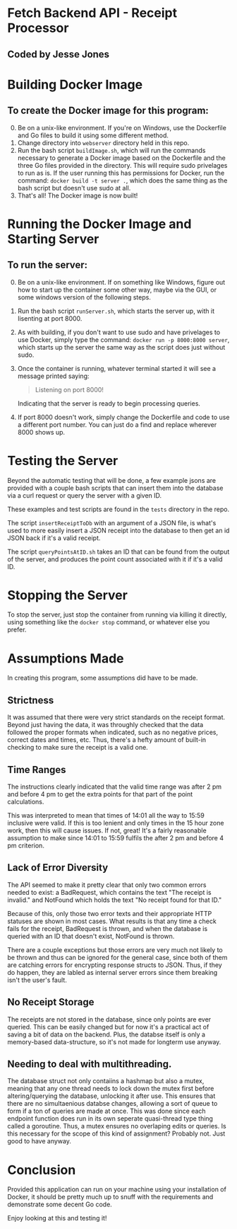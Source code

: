 # Fetch Backend API - Receipt Processor
## Coded by Jesse Jones

# Building Docker Image
## To create the Docker image for this program:

 0. Be on a unix-like environment. If you're on Windows, use the Dockerfile 
    and Go files to build it using some different method.
 1. Change directory into `webserver` directory held in this repo.
 2. Run the bash script `buildImage.sh`, which will run the commands necessary 
    to generate a Docker image based on the Dockerfile and the three Go files provided in the directory.
    This will require sudo privelages to run as is. If the user running this has permissions for Docker,
    run the command: `docker build -t server .`, which does the same thing as the bash script but doesn't
    use sudo at all. 
 3. That's all! The Docker image is now built!

# Running the Docker Image and Starting Server
## To run the server:
 
 0. Be on a unix-like environment. If on something like Windows, 
    figure out how to start up the container some other way, maybe via the GUI, 
    or some windows version of the following steps.
 1. Run the bash script `runServer.sh`, which starts the server up, with it lisenting at port 8000.
 2. As with building, if you don't want to use sudo and have privelages to use Docker, 
    simply type the command: `docker run -p 8000:8000 server`, which starts up the server the same way
    as the script does just without sudo.
 3. Once the container is running, whatever terminal started it will see a message printed saying:
    > Listening on port 8000!
    
    Indicating that the server is ready to begin processing queries.
 4. If port 8000 doesn't work, simply change the Dockerfile and code to use a different port number.
    You can just do a find and replace wherever 8000 shows up.

# Testing the Server
Beyond the automatic testing that will be done, a few example jsons are provided with
a couple bash scripts that can insert them into the database via a curl request or
query the server with a given ID.

These examples and test scripts are found in the `tests` directory in the repo. 

The script `insertReceiptToDb` with an argument of a JSON file, is what's used
to more easily insert a JSON receipt into the database to then get an id
JSON back if it's a valid receipt.

The script `queryPointsAtID.sh` takes an ID that can be found from the output
of the server, and produces the point count associated with it if it's a valid ID.

# Stopping the Server
To stop the server, just stop the container from running via killing it directly, 
using something like the `docker stop` command, or whatever else you prefer.

# Assumptions Made
In creating this program, some assumptions did have to be made.

## Strictness
It was assumed that there were very strict standards on the receipt format.
Beyond just having the data, it was throughly checked that the data followed
the proper formats when indicated, such as no negative prices, correct dates and times,
etc. Thus, there's a hefty amount of built-in checking to make sure the receipt is
a valid one. 

## Time Ranges
The instructions clearly indicated that the valid time range was after 2 pm and before 4 pm 
to get the extra points for that part of the point calculations. 

This was interpreted to mean that times of 14:01 all the way to 15:59 inclusive were valid.
If this is too lenient and only times in the 15 hour zone work, then this will cause issues.
If not, great! It's a fairly reasonable assumption to make since 14:01 to 15:59 fulfils the
after 2 pm and before 4 pm criterion.

## Lack of Error Diversity
The API seemed to make it pretty clear that only two common errors needed to exist:
a BadRequest, which contains the text "The receipt is invalid." and 
NotFound which holds the text "No receipt found for that ID."

Because of this, only those two error texts and their appropriate HTTP statuses are shown
in most cases. What results is that any time a check fails for the receipt, BadRequest is thrown,
and when the database is queried with an ID that doesn't exist, NotFound is thrown.

There are a couple exceptions but those errors are very much 
not likely to be thrown and thus can be ignored for the general case, since both of them 
are catching errors for encrypting response structs to JSON. Thus, if they do happen,
they are labled as internal server errors since them breaking isn't the user's fault. 

## No Receipt Storage
The receipts are not stored in the database, since only points are ever queried. 
This can be easily changed but for now it's a practical act of saving a bit of 
data on the backend. Plus, the databse itself is only a memory-based data-structure,
so it's not made for longterm use anyway.

## Needing to deal with multithreading.
The database struct not only contaiins a hashmap but also a mutex, meaning that 
any one thread needs to lock down the mutex first before altering/querying the database,
unlocking it after use. This ensures that there are no simultaenious databse changes, allowing
a sort of queue to form if a ton of queries are made at once. This was done since each endpoint 
function does run in its own seperate quasi-thread type thing called a goroutine. Thus, a mutex
ensures no overlaping edits or queries. Is this necessary for the scope of this kind of assignment?
Probably not. Just good to have anyway.

# Conclusion
Provided this application can run on your machine 
using your installation of Docker, 
it should be pretty much up to snuff 
with the requirements and demonstrate some decent Go code.

Enjoy looking at this and testing it!



